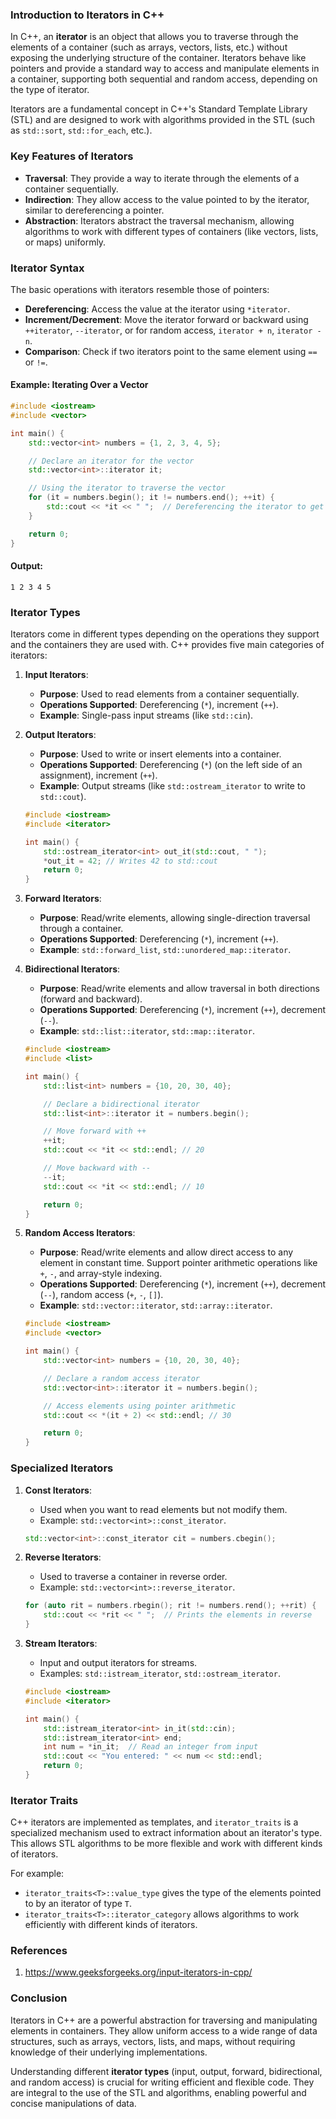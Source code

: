 ### Introduction to Iterators in C++

In C++, an **iterator** is an object that allows you to traverse through the elements of a container (such as arrays, vectors, lists, etc.) without exposing the underlying structure of the container. Iterators behave like pointers and provide a standard way to access and manipulate elements in a container, supporting both sequential and random access, depending on the type of iterator.

Iterators are a fundamental concept in C++'s Standard Template Library (STL) and are designed to work with algorithms provided in the STL (such as `std::sort`, `std::for_each`, etc.).

### Key Features of Iterators

- **Traversal**: They provide a way to iterate through the elements of a container sequentially.
- **Indirection**: They allow access to the value pointed to by the iterator, similar to dereferencing a pointer.
- **Abstraction**: Iterators abstract the traversal mechanism, allowing algorithms to work with different types of containers (like vectors, lists, or maps) uniformly.

### Iterator Syntax

The basic operations with iterators resemble those of pointers:

- **Dereferencing**: Access the value at the iterator using `*iterator`.
- **Increment/Decrement**: Move the iterator forward or backward using `++iterator`, `--iterator`, or for random access, `iterator + n`, `iterator - n`.
- **Comparison**: Check if two iterators point to the same element using `==` or `!=`.

#### Example: Iterating Over a Vector

```cpp
#include <iostream>
#include <vector>

int main() {
    std::vector<int> numbers = {1, 2, 3, 4, 5};

    // Declare an iterator for the vector
    std::vector<int>::iterator it;

    // Using the iterator to traverse the vector
    for (it = numbers.begin(); it != numbers.end(); ++it) {
        std::cout << *it << " ";  // Dereferencing the iterator to get the value
    }

    return 0;
}
```

#### Output:
```
1 2 3 4 5
```

### Iterator Types

Iterators come in different types depending on the operations they support and the containers they are used with. C++ provides five main categories of iterators:

1. **Input Iterators**:
   - **Purpose**: Used to read elements from a container sequentially.
   - **Operations Supported**: Dereferencing (`*`), increment (`++`).
   - **Example**: Single-pass input streams (like `std::cin`).

2. **Output Iterators**:
   - **Purpose**: Used to write or insert elements into a container.
   - **Operations Supported**: Dereferencing (`*`) (on the left side of an assignment), increment (`++`).
   - **Example**: Output streams (like `std::ostream_iterator` to write to `std::cout`).

   ```cpp
   #include <iostream>
   #include <iterator>

   int main() {
       std::ostream_iterator<int> out_it(std::cout, " ");
       *out_it = 42; // Writes 42 to std::cout
       return 0;
   }
   ```

3. **Forward Iterators**:
   - **Purpose**: Read/write elements, allowing single-direction traversal through a container.
   - **Operations Supported**: Dereferencing (`*`), increment (`++`).
   - **Example**: `std::forward_list`, `std::unordered_map::iterator`.

4. **Bidirectional Iterators**:
   - **Purpose**: Read/write elements and allow traversal in both directions (forward and backward).
   - **Operations Supported**: Dereferencing (`*`), increment (`++`), decrement (`--`).
   - **Example**: `std::list::iterator`, `std::map::iterator`.

   ```cpp
   #include <iostream>
   #include <list>

   int main() {
       std::list<int> numbers = {10, 20, 30, 40};

       // Declare a bidirectional iterator
       std::list<int>::iterator it = numbers.begin();

       // Move forward with ++
       ++it;
       std::cout << *it << std::endl; // 20

       // Move backward with --
       --it;
       std::cout << *it << std::endl; // 10

       return 0;
   }
   ```

5. **Random Access Iterators**:
   - **Purpose**: Read/write elements and allow direct access to any element in constant time. Support pointer arithmetic operations like `+`, `-`, and array-style indexing.
   - **Operations Supported**: Dereferencing (`*`), increment (`++`), decrement (`--`), random access (`+`, `-`, `[]`).
   - **Example**: `std::vector::iterator`, `std::array::iterator`.

   ```cpp
   #include <iostream>
   #include <vector>

   int main() {
       std::vector<int> numbers = {10, 20, 30, 40};

       // Declare a random access iterator
       std::vector<int>::iterator it = numbers.begin();

       // Access elements using pointer arithmetic
       std::cout << *(it + 2) << std::endl; // 30

       return 0;
   }
   ```

### Specialized Iterators

1. **Const Iterators**:
   - Used when you want to read elements but not modify them.
   - Example: `std::vector<int>::const_iterator`.

   ```cpp
   std::vector<int>::const_iterator cit = numbers.cbegin();
   ```

2. **Reverse Iterators**:
   - Used to traverse a container in reverse order.
   - Example: `std::vector<int>::reverse_iterator`.

   ```cpp
   for (auto rit = numbers.rbegin(); rit != numbers.rend(); ++rit) {
       std::cout << *rit << " ";  // Prints the elements in reverse
   }
   ```

3. **Stream Iterators**:
   - Input and output iterators for streams.
   - Examples: `std::istream_iterator`, `std::ostream_iterator`.

   ```cpp
   #include <iostream>
   #include <iterator>

   int main() {
       std::istream_iterator<int> in_it(std::cin);
       std::istream_iterator<int> end;
       int num = *in_it;  // Read an integer from input
       std::cout << "You entered: " << num << std::endl;
       return 0;
   }
   ```

### Iterator Traits

C++ iterators are implemented as templates, and `iterator_traits` is a specialized mechanism used to extract information about an iterator's type. This allows STL algorithms to be more flexible and work with different kinds of iterators.

For example:
- `iterator_traits<T>::value_type` gives the type of the elements pointed to by an iterator of type `T`.
- `iterator_traits<T>::iterator_category` allows algorithms to work efficiently with different kinds of iterators.

### References

1. https://www.geeksforgeeks.org/input-iterators-in-cpp/

### Conclusion

Iterators in C++ are a powerful abstraction for traversing and manipulating elements in containers. They allow uniform access to a wide range of data structures, such as arrays, vectors, lists, and maps, without requiring knowledge of their underlying implementations.

Understanding different **iterator types** (input, output, forward, bidirectional, and random access) is crucial for writing efficient and flexible code. They are integral to the use of the STL and algorithms, enabling powerful and concise manipulations of data.
